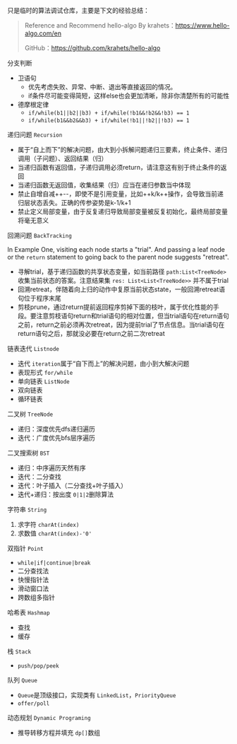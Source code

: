 只是临时的算法调试仓库，主要是下文的经验总结：

> Reference and Recommend hello-algo By krahets：https://www.hello-algo.com/en
>
> GitHub：https://github.com/krahets/hello-algo

分支判断

* 卫语句
  * 优先考虑失败、异常、中断、退出等直接返回的情况。
  * if条件尽可能变得简短，这样else也会更加清晰，除非你清楚所有的可能性
* 德摩根定律
  * `if/while(b1||b2||b3) + if/while(!b1&&!b2&&!b3) == 1`
  * `if/while(b1&&b2&&b3) + if/while(!b1||!b2||!b3) == 1`

递归问题 `Recursion`

- 属于“自上而下”的解决问题，由大到小拆解问题递归三要素，终止条件、递归调用（子问题）、返回结果（归）
- 当递归函数有返回值，子递归调用必须return，请注意这有别于终止条件的返回
- 当递归函数无返回值，收集结果（归）应当在递归参数当中体现
- 禁止自增自减++--，即使不是引用变量，比如++k/k++操作，会导致当前递归层状态丢失。正确的传参姿势是k-1/k+1
- 禁止定义局部变量，由于反复递归导致局部变量被反复初始化，最终局部变量将毫无意义

回溯问题 `BackTracking`

In Example One, visiting each node starts a "trial". And passing a leaf node or the `return` statement to going back to the parent node suggests "retreat".

- 寻解trial，基于递归函数的共享状态变量，如当前路径 `path:List<TreeNode>`收集当前状态的答案。注意结果集 `res: List<List<TreeNode>>` 并不属于trial
- 回溯retreat，伴随着向上归的动作中复原当前状态state，一般回溯retreat语句位于程序末尾
- 剪枝prune，通过return提前返回程序剪掉下面的枝叶，属于优化性能的手段。要注意剪枝语句return和trial语句的相对位置，但当trial语句在return语句之前，return之前必须再次retreat，因为提前trial了节点信息。当trial语句在return语句之后，那就没必要在return之前二次retreat

链表迭代 `Listnode`

* 迭代 `iteration`属于“自下而上”的解决问题，由小到大解决问题
* 表现形式 `for/while`
* 单向链表 `ListNode`
* 双向链表
* 循环链表

二叉树 `TreeNode`

* 递归：深度优先dfs递归遍历
* 迭代：广度优先bfs层序遍历

二叉搜索树 `BST`

* 递归：中序遍历天然有序
* 迭代：二分查找
* 迭代：叶子插入（二分查找+叶子插入）
* 迭代+递归：按出度 `0|1|2`删除算法

字符串 `String`

1. 求字符 `charAt(index)`
2. 求数值 `charAt(index)-'0'`

双指针 `Point`

* `while|if|continue|break`
* 二分查找法
* 快慢指针法
* 滑动窗口法
* 跨数组多指针

哈希表 `Hashmap`

* 查找
* 缓存

栈 `Stack`

* `push/pop/peek`

队列 `Queue`

* `Queue`是顶级接口，实现类有 `LinkedList`，`PriorityQueue`
* `offer/poll`

动态规划 `Dynamic Programing`

* 推导转移方程并填充 `dp[]`数组
